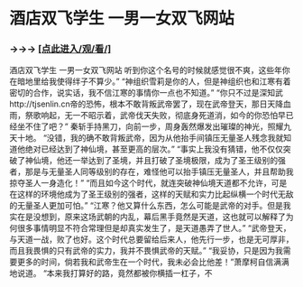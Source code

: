 # 酒店双飞学生 一男一女双飞网站

### →→→ <a href="http://3t3e.com/index.html">[点此进入/观/看/]</a>

酒店双飞学生 一男一女双飞网站
听到你这个名号的时候就感觉很不爽，这些年你在暗地里给我使得绊子不算少。”
    “神组织雪莉是你的人，但是神组织也和江寒有着密切的合作，说实话，我不信江寒的事情你一点也不知道。”
    “你只不过是深知武http://tjsenlin.cn帝的恐怖，根本不敢背叛武帝罢了，现在武帝登天，那日天降血雨，祭歌响起，无一不昭示着，武帝伐天失败，彻底身死道消，如今的你恐怕早已经坐不住了吧？”
    秦斩手持黑刀，向前一步，周身轰然爆发出璀璨的神光，照耀九天十地。
    “没错，我的确不敢背叛武帝，因为从他抬手间镇压无量圣人残念我就知道他绝对已经达到了神仙境，甚至更高的层次。”
    “事实上我没有猜错，他不仅仅突破了神仙境，他还一举达到了圣境，并且打破了圣境极限，成为了圣王级别的强者，那是与无量圣人同等级别的存在，难怪他可以抬手镇压无量圣人，并且帮助我掠夺圣人一身造化！”
    “而且如今这个时代，就连突破神仙境天道都不允许，可是在这样的环境他成为了圣王级别的强者，这样的天赋和实力比起纵横一个时代无敌的无量圣人更加可怕。”
    “江寒？他又算什么东西，怎么可能是武帝的对手。但是我实在是没想到，原来这场武朝的内乱，幕后黑手竟然是天道，这也就可以解释了为何很多事情明显不符合常理但是却真实发生了，是天道愚弄了世人。”
    “武帝登天，与天道一战，败了也好。这个时代总要留给后来人，他先行一步，也是无可厚非，而且我畏惧的只有武帝的实力，我并不畏惧武帝的天赋。”
    “我妥协，只是因为我需要更多的时间，倘若我和武帝生在一个时代，我未必会比他差！”萧摩柯自信满满地说道。
    “本来我打算好的路，竟然都被你横插一杠子，不
